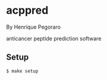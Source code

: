 # acppred

By Henrique Pegoraro

anticancer peptide prediction software

## Setup

```
$ make setup
```
